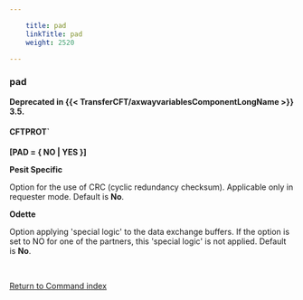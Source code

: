 ```yaml
---

    title: pad
    linkTitle: pad
    weight: 2520

---
```

<span id="pad"></span>

### pad

**Deprecated in {{< TransferCFT/axwayvariablesComponentLongName  >}} 3.5.**

#### CFTPROT`

****\[PAD = { NO | YES }\]****

****Pesit Specific****

Option for the use of CRC (cyclic redundancy checksum). Applicable only
in requester mode. Default is <span style="font-weight: bold;">****No****</span>.

<span style="font-weight: bold;">****Odette****</span>

Option applying 'special logic' to the data exchange buffers. If the
option is set to NO for one of the partners, this 'special logic' is not
applied. Default is <span style="font-weight: bold;">****No****</span>.

 

[Return to Command index](../../)
